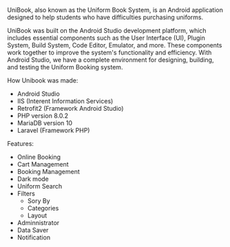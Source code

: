 UniBook, also known as the Uniform Book System, is an Android application designed to help students who have difficulties purchasing uniforms.

UniBook was built on the Android Studio development platform, which includes essential components such as the User Interface (UI), Plugin System, Build System, Code Editor, Emulator, and more. These components work together to improve the system's functionality and efficiency. With Android Studio, we have a complete environment for designing, building, and testing the Uniform Booking system.

How Unibook was made:
  - Android Studio
  - IIS (Interent Information Services)
  - Retrofit2 (Framework Android Studio)
  - PHP version 8.0.2
  - MariaDB version 10
  - Laravel (Framework PHP)

Features:
  - Online Booking
  - Cart Management
  - Booking Management
  - Dark mode
  - Uniform Search
  - Filters
      - Sory By
      - Categories
      - Layout
  - Adminnistrator
  - Data Saver
  - Notification

